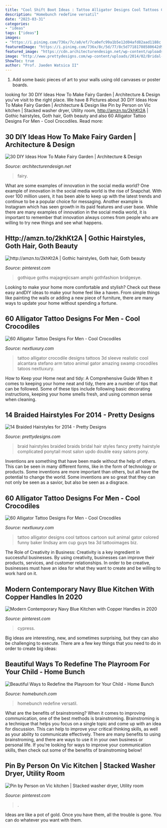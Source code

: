 ```yaml
---
title: "Cool Shift Boot Ideas : Tattoo Alligator Designs Cool Tattoos Cartoon Suit Animal Gator Colored Funny Baker Lindsay Arm Cup Guys Tea 3d Tattooimages Biz"
description: "Homebunch redefine versatil"
date: "2023-03-31"
categories:
- "ideas"
tags: ["ideas"]
images:
- "https://i.pinimg.com/736x/7c/a0/ef/7ca0efc99a1b5e12d04afd82aad1188c.jpg"
featuredImage: "https://i.pinimg.com/736x/8c/5d/77/8c5d77181708580642d92e6898690acb.jpg"
featured_image: "https://cdn.architecturendesign.net/wp-content/uploads/2015/12/AD-DIY-Ideas-How-To-Make-Fairy-Garden-24.jpg"
image: "http://www.prettydesigns.com/wp-content/uploads/2014/02/Bridal-Braid.jpg"
ShowToc: true
author: "Prof. Jaeden Watsica II"
---
```



1) Add some basic pieces of art to your walls using old canvases or poster boards.

	

		
looking for 30 DIY Ideas How To Make Fairy Garden | Architecture &amp; Design you've visit to the right place. We have 8 Pictures about 30 DIY Ideas How To Make Fairy Garden | Architecture &amp; Design like Pin by Person on Vic kitchen | Stacked washer dryer, Utility room, http://amzn.to/2khKt2A | Gothic hairstyles, Goth hair, Goth beauty and also 60 Alligator Tattoo Designs For Men - Cool Crocodiles. Read more:
		
    
## 30 DIY Ideas How To Make Fairy Garden | Architecture &amp; Design

<img loading=lazy src="https://cdn.architecturendesign.net/wp-content/uploads/2015/12/AD-DIY-Ideas-How-To-Make-Fairy-Garden-24.jpg" onerror="this.onerror=null;this.src='https://tse3.mm.bing.net/th?id=OIP.rsH7EAW3EtuHCbMqOu2NJQHaFj&amp;pid=15.1';" alt="30 DIY Ideas How To Make Fairy Garden | Architecture &amp; Design">

_Source: architecturendesign.net_

>fairy. 

	

What are some examples of innovation in the social media world?
One example of innovation in the social media world is the rise of Snapchat. With over 100 million users, it has been able to keep up with the latest trends and continue to be a popular choice for messaging. Another example is Instagram which has seen growth in its paid features and user base. While there are many examples of innovation in the social media world, it is important to remember that innovation always comes from people who are willing to try new things and see what happens.

    
## Http://amzn.to/2khKt2A | Gothic Hairstyles, Goth Hair, Goth Beauty

<img loading=lazy src="https://i.pinimg.com/736x/fa/ac/6d/faac6da3808a8e77b14ec1f3cc713a40.jpg" onerror="this.onerror=null;this.src='https://tse4.mm.bing.net/th?id=OIP.uri4B0dfy_RZWTyN3Egc8gHaLJ&amp;pid=15.1';" alt="http://amzn.to/2khKt2A | Gothic hairstyles, Goth hair, Goth beauty">

_Source: pinterest.com_

>gothique goths majagrejicsam amphi gothfashion bridgesye. 

	

Looking to make your home more comfortable and stylish? Check out these easy andDIY ideas to make your home feel like a haven. From simple things like painting the walls or adding a new piece of furniture, there are many ways to update your home without spending a fortune.

    
## 60 Alligator Tattoo Designs For Men - Cool Crocodiles

<img loading=lazy src="http://nextluxury.com/wp-content/uploads/guys-3D-arms-alligator-tattoo.jpg" onerror="this.onerror=null;this.src='https://tse1.mm.bing.net/th?id=OIP.ZRUq5t8BMFDKCaIFBA0r-AHaH6&amp;pid=15.1';" alt="60 Alligator Tattoo Designs For Men - Cool Crocodiles">

_Source: nextluxury.com_

>tattoo alligator crocodile designs tattoos 3d sleeve realistic cool alcantara stefano arm tatoo animal gator amazing swamp crocodiles tatoos nextluxury. 

	

How to Keep your Home neat and tidy: A Comprehensive Guide
When it comes to keeping your home neat and tidy, there are a number of tips that can be followed. Some of these tips include following basic decorating instructions, keeping your home smells fresh, and using common sense when cleaning.

    
## 14 Braided Hairstyles For 2014 - Pretty Designs

<img loading=lazy src="http://www.prettydesigns.com/wp-content/uploads/2014/02/Bridal-Braid.jpg" onerror="this.onerror=null;this.src='https://tse4.mm.bing.net/th?id=OIP.zSl5RmINorQQPNbDc5F8uAHaLH&amp;pid=15.1';" alt="14 Braided Hairstyles for 2014 - Pretty Designs">

_Source: prettydesigns.com_

>braid hairstyles braided braids bridal hair styles fancy pretty hairstyle complicated ponytail most salon updo double easy salons pony. 

	

Inventions are something that have been made without the help of others. This can be seen in many different forms, like in the form of technology or products. Some inventions are more important than others, but all have the potential to change the world. Some inventions are so great that they can not only be seen as a savior, but also be seen as a disgrace.

    
## 60 Alligator Tattoo Designs For Men - Cool Crocodiles

<img loading=lazy src="http://nextluxury.com/wp-content/uploads/cool-alligator-tattoo-on-arms-for-guys.jpg" onerror="this.onerror=null;this.src='https://tse3.mm.bing.net/th?id=OIP.Hp-sk4bsK1T6yEas9qvmpwHaHa&amp;pid=15.1';" alt="60 Alligator Tattoo Designs For Men - Cool Crocodiles">

_Source: nextluxury.com_

>tattoo alligator designs cool tattoos cartoon suit animal gator colored funny baker lindsay arm cup guys tea 3d tattooimages biz. 

	

The Role of Creativity in Business:
Creativity is a key ingredient in successful businesses. By using creativity, businesses can improve their products, services, and customer relationships. In order to be creative, businesses must have an idea for what they want to create and be willing to work hard on it.

    
## Modern Contemporary Navy Blue Kitchen With Copper Handles In 2020

<img loading=lazy src="https://i.pinimg.com/736x/7c/a0/ef/7ca0efc99a1b5e12d04afd82aad1188c.jpg" onerror="this.onerror=null;this.src='https://tse3.mm.bing.net/th?id=OIP.tdUFCrov7ftA0YPCozwsBQHaHa&amp;pid=15.1';" alt="Modern Contemporary Navy Blue Kitchen with Copper Handles in 2020">

_Source: pinterest.com_

>cypress. 

	

Big ideas are interesting, new, and sometimes surprising, but they can also be challenging to execute. There are a few key things that you need to do in order to create big ideas:

    
## Beautiful Ways To Redefine The Playroom For Your Child - Home Bunch

<img loading=lazy src="https://www.homebunch.com/wp-content/uploads/2016/09/Basement-media-room-playroom.-Versatil-basement-area-with-media-room-and-playroom.-Basement-media-room-playroom-Basement-mediaroom-playroom-Moore-Audio-Design.jpg" onerror="this.onerror=null;this.src='https://tse2.mm.bing.net/th?id=OIP.ckXX7gSjaqqqgYuPGH68WQHaJ5&amp;pid=15.1';" alt="Beautiful Ways to Redefine the Playroom for Your Child - Home Bunch">

_Source: homebunch.com_

>homebunch redefine versatil. 

	

What are the benefits of brainstroming?
When it comes to improving communication, one of the best methods is brainstroming. Brainstroming is a technique that helps you focus on a single topic and come up with an idea for discussion. This can help to improve your critical thinking skills, as well as your ability to communicate effectively. There are many benefits to using brainstroming, and there are ways to use it in your own business or personal life. If you're looking for ways to improve your communication skills, then check out some of the benefits of brainstroming below!

    
## Pin By Person On Vic Kitchen | Stacked Washer Dryer, Utility Room

<img loading=lazy src="https://i.pinimg.com/736x/8c/5d/77/8c5d77181708580642d92e6898690acb.jpg" onerror="this.onerror=null;this.src='https://tse3.mm.bing.net/th?id=OIP.p4C3AmfUxATZclKHcE2Y_QHaJ3&amp;pid=15.1';" alt="Pin by Person on Vic kitchen | Stacked washer dryer, Utility room">

_Source: pinterest.com_

>. 

	

Ideas are like a pot of gold. Once you have them, all the trouble is gone. You can do whatever you want with them.

